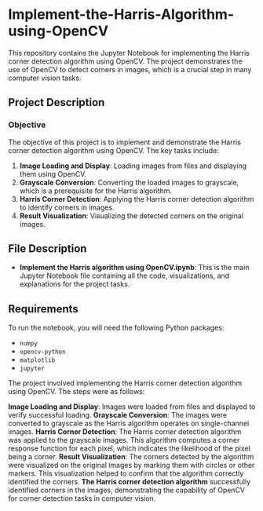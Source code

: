 # Implement-the-Harris-Algorithm-using-OpenCV
This repository contains the Jupyter Notebook for implementing the Harris corner detection algorithm using OpenCV. The project demonstrates the use of OpenCV to detect corners in images, which is a crucial step in many computer vision tasks.

## Project Description

### Objective

The objective of this project is to implement and demonstrate the Harris corner detection algorithm using OpenCV. The key tasks include:

1. **Image Loading and Display**: Loading images from files and displaying them using OpenCV.
2. **Grayscale Conversion**: Converting the loaded images to grayscale, which is a prerequisite for the Harris algorithm.
3. **Harris Corner Detection**: Applying the Harris corner detection algorithm to identify corners in images.
4. **Result Visualization**: Visualizing the detected corners on the original images.

## File Description

- **Implement the Harris algorithm using OpenCV.ipynb**: This is the main Jupyter Notebook file containing all the code, visualizations, and explanations for the project tasks.

## Requirements

To run the notebook, you will need the following Python packages:
- `numpy`
- `opencv-python`
- `matplotlib`
- `jupyter`

The project involved implementing the Harris corner detection algorithm using OpenCV. The steps were as follows:

**Image Loading and Display**: Images were loaded from files and displayed to verify successful loading.
**Grayscale Conversion**: The images were converted to grayscale as the Harris algorithm operates on single-channel images.
**Harris Corner Detection**: The Harris corner detection algorithm was applied to the grayscale images. This algorithm computes a corner response function for each pixel, which indicates the likelihood of the pixel being a corner.
**Result Visualization**: The corners detected by the algorithm were visualized on the original images by marking them with circles or other markers. This visualization helped to confirm that the algorithm correctly identified the corners.
**The Harris corner detection algorithm** successfully identified corners in the images, demonstrating the capability of OpenCV for corner detection tasks in computer vision.
